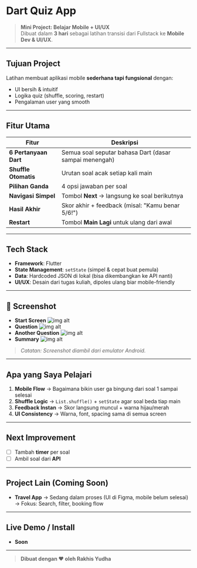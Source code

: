 # Dart Quiz App 

> **Mini Project: Belajar Mobile + UI/UX**  
> Dibuat dalam **3 hari** sebagai latihan transisi dari Fullstack ke **Mobile Dev & UI/UX**.

---

## Tujuan Project
Latihan membuat aplikasi mobile **sederhana tapi fungsional** dengan:
- UI bersih & intuitif
- Logika quiz (shuffle, scoring, restart)
- Pengalaman user yang smooth

---

## Fitur Utama
| Fitur | Deskripsi |
|------|-----------|
| **6 Pertanyaan Dart** | Semua soal seputar bahasa Dart (dasar sampai menengah) |
| **Shuffle Otomatis** | Urutan soal acak setiap kali main |
| **Pilihan Ganda** | 4 opsi jawaban per soal |
| **Navigasi Simpel** | Tombol **Next** → langsung ke soal berikutnya |
| **Hasil Akhir** | Skor akhir + feedback (misal: "Kamu benar 5/6!") |
| **Restart** | Tombol **Main Lagi** untuk ulang dari awal |

---

## Tech Stack
- **Framework**: Flutter
- **State Management**: `setState` (simpel & cepat buat pemula)
- **Data**: Hardcoded JSON di lokal (bisa dikembangkan ke API nanti)
- **UI/UX**: Desain dari tugas kuliah, dipoles ulang biar mobile-friendly

---

## 📸 Screenshot
- **Start Screen**
![img alt](https://github.com/rakhisyudha/quiz_app/blob/e217dc10828fada3a64d732fcd08c6586bf0834a/assets/app/flutter_01.png)
- **Question**
![img alt](https://github.com/rakhisyudha/quiz_app/blob/e217dc10828fada3a64d732fcd08c6586bf0834a/assets/app/flutter_02.png)
- **Another Question**
![img alt](https://github.com/rakhisyudha/quiz_app/blob/e217dc10828fada3a64d732fcd08c6586bf0834a/assets/app/flutter_03.png)
- **Summary**
![img alt](https://github.com/rakhisyudha/quiz_app/blob/e217dc10828fada3a64d732fcd08c6586bf0834a/assets/app/flutter_04.png)
> *Catatan: Screenshot diambil dari emulator Android.*

---

## Apa yang Saya Pelajari
1. **Mobile Flow** → Bagaimana bikin user ga bingung dari soal 1 sampai selesai
2. **Shuffle Logic** → `List.shuffle()` + `setState` agar soal beda tiap main
3. **Feedback Instan** → Skor langsung muncul + warna hijau/merah
4. **UI Consistency** → Warna, font, spacing sama di semua screen

---

## Next Improvement
- [ ] Tambah **timer** per soal
- [ ] Ambil soal dari **API**

---

## Project Lain (Coming Soon)
- **Travel App** → Sedang dalam proses (UI di Figma, mobile belum selesai)  
  → Fokus: Search, filter, booking flow 

---

## Live Demo / Install
- **Soon**

---

> **Dibuat dengan ❤️ oleh Rakhis Yudha** 
